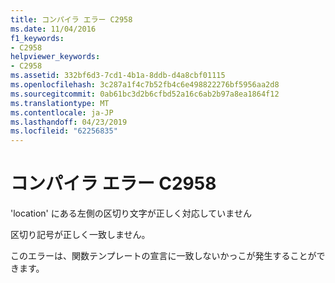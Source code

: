 ```yaml
---
title: コンパイラ エラー C2958
ms.date: 11/04/2016
f1_keywords:
- C2958
helpviewer_keywords:
- C2958
ms.assetid: 332bf6d3-7cd1-4b1a-8ddb-d4a8cbf01115
ms.openlocfilehash: 3c287a1f4c7b52fb4c6e498822276bf5956aa2d8
ms.sourcegitcommit: 0ab61bc3d2b6cfbd52a16c6ab2b97a8ea1864f12
ms.translationtype: MT
ms.contentlocale: ja-JP
ms.lasthandoff: 04/23/2019
ms.locfileid: "62256835"
---
```

# <a name="compiler-error-c2958"></a>コンパイラ エラー C2958

'location' にある左側の区切り文字が正しく対応していません

区切り記号が正しく一致しません。

このエラーは、関数テンプレートの宣言に一致しないかっこが発生することができます。